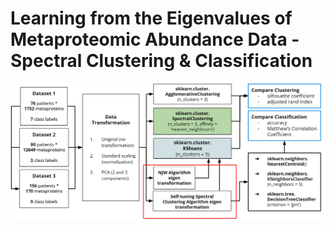 # Learning from the Eigenvalues of Metaproteomic Abundance Data - Spectral Clustering & Classification


![Methodology](./images/Methodology.png)
